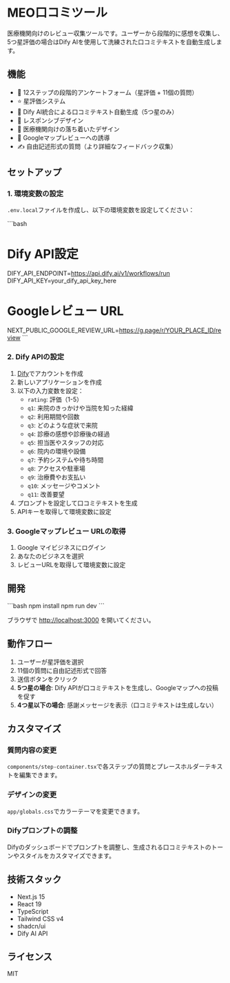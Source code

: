 # MEO口コミツール

医療機関向けのレビュー収集ツールです。ユーザーから段階的に感想を収集し、5つ星評価の場合はDify AIを使用して洗練された口コミテキストを自動生成します。

## 機能

- 📝 12ステップの段階的アンケートフォーム（星評価 + 11個の質問）
- ⭐ 星評価システム
- 🤖 Dify AI統合による口コミテキスト自動生成（5つ星のみ）
- 📱 レスポンシブデザイン
- 🎨 医療機関向けの落ち着いたデザイン
- 🔗 Googleマップレビューへの誘導
- ✍️ 自由記述形式の質問（より詳細なフィードバック収集）

## セットアップ

### 1. 環境変数の設定

`.env.local`ファイルを作成し、以下の環境変数を設定してください：

\`\`\`bash
# Dify API設定
DIFY_API_ENDPOINT=https://api.dify.ai/v1/workflows/run
DIFY_API_KEY=your_dify_api_key_here

# Googleレビュー URL
NEXT_PUBLIC_GOOGLE_REVIEW_URL=https://g.page/r/YOUR_PLACE_ID/review
\`\`\`

### 2. Dify APIの設定

1. [Dify](https://dify.ai/)でアカウントを作成
2. 新しいアプリケーションを作成
3. 以下の入力変数を設定：
   - `rating`: 評価（1-5）
   - `q1`: 来院のきっかけや当院を知った経緯
   - `q2`: 利用期間や回数
   - `q3`: どのような症状で来院
   - `q4`: 診療の感想や診療後の経過
   - `q5`: 担当医やスタッフの対応
   - `q6`: 院内の環境や設備
   - `q7`: 予約システムや待ち時間
   - `q8`: アクセスや駐車場
   - `q9`: 治療費やお支払い
   - `q10`: メッセージやコメント
   - `q11`: 改善要望
4. プロンプトを設定して口コミテキストを生成
5. APIキーを取得して環境変数に設定

### 3. Googleマップレビュー URLの取得

1. Google マイビジネスにログイン
2. あなたのビジネスを選択
3. レビューURLを取得して環境変数に設定

## 開発

\`\`\`bash
npm install
npm run dev
\`\`\`

ブラウザで [http://localhost:3000](http://localhost:3000) を開いてください。

## 動作フロー

1. ユーザーが星評価を選択
2. 11個の質問に自由記述形式で回答
3. 送信ボタンをクリック
4. **5つ星の場合**: Dify APIが口コミテキストを生成し、Googleマップへの投稿を促す
5. **4つ星以下の場合**: 感謝メッセージを表示（口コミテキストは生成しない）

## カスタマイズ

### 質問内容の変更

`components/step-container.tsx`で各ステップの質問とプレースホルダーテキストを編集できます。

### デザインの変更

`app/globals.css`でカラーテーマを変更できます。

### Difyプロンプトの調整

Difyのダッシュボードでプロンプトを調整し、生成される口コミテキストのトーンやスタイルをカスタマイズできます。

## 技術スタック

- Next.js 15
- React 19
- TypeScript
- Tailwind CSS v4
- shadcn/ui
- Dify AI API

## ライセンス

MIT
